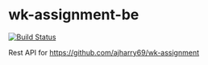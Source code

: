 # wk-assignment-be
[![Build Status](https://travis-ci.com/ajharry69/wk-assignment-be.svg?branch=master)](https://travis-ci.com/ajharry69/wk-assignment-be)

Rest API for https://github.com/ajharry69/wk-assignment
